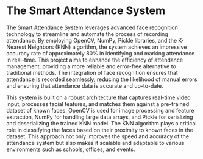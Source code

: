 # The Smart Attendance System

The Smart Attendance System leverages advanced face recognition technology to streamline and automate the process of recording attendance. By employing OpenCV, NumPy, Pickle libraries, and the K-Nearest Neighbors (KNN) algorithm, the system achieves an impressive accuracy rate of approximately 80% in identifying and marking attendance in real-time. This project aims to enhance the efficiency of attendance management, providing a more reliable and error-free alternative to traditional methods. The integration of face recognition ensures that attendance is recorded seamlessly, reducing the likelihood of manual errors and ensuring that attendance data is accurate and up-to-date.

This system is built on a robust architecture that captures real-time video input, processes facial features, and matches them against a pre-trained dataset of known faces. OpenCV is used for image processing and feature extraction, NumPy for handling large data arrays, and Pickle for serializing and deserializing the trained KNN model. The KNN algorithm plays a critical role in classifying the faces based on their proximity to known faces in the dataset. This approach not only improves the speed and accuracy of the attendance system but also makes it scalable and adaptable to various environments such as schools, offices, and events.
